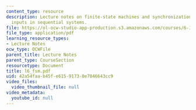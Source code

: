 ```yaml
---
content_type: resource
description: Lecture notes on finite-state machines and synchronization, and asynchronous
  inputs in sequential systems.
file: https://ol-ocw-studio-app-production.s3.amazonaws.com/courses/6-111-introductory-digital-systems-laboratory-spring-2006/42a54faab45fe61591730e7846643cc9_l6_fsm.pdf
file_type: application/pdf
learning_resource_types:
- Lecture Notes
ocw_type: OCWFile
parent_title: Lecture Notes
parent_type: CourseSection
resourcetype: Document
title: l6_fsm.pdf
uid: 42a54faa-b45f-e615-9173-0e7846643cc9
video_files:
  video_thumbnail_file: null
video_metadata:
  youtube_id: null
---
```

